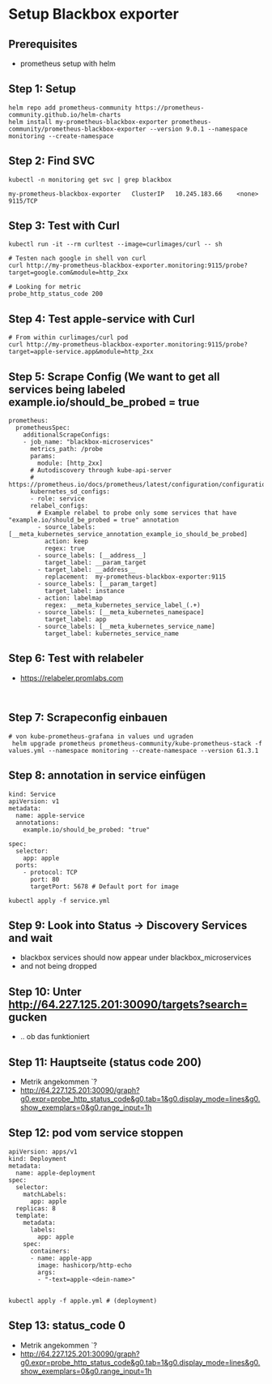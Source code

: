 # Setup Blackbox exporter 

## Prerequisites 

  * prometheus setup with helm

## Step 1: Setup

```
helm repo add prometheus-community https://prometheus-community.github.io/helm-charts
helm install my-prometheus-blackbox-exporter prometheus-community/prometheus-blackbox-exporter --version 9.0.1 --namespace monitoring --create-namespace

```

## Step 2: Find SVC 

```
kubectl -n monitoring get svc | grep blackbox
```

```
my-prometheus-blackbox-exporter   ClusterIP   10.245.183.66    <none>        9115/TCP              
```


## Step 3: Test with Curl 

```
kubectl run -it --rm curltest --image=curlimages/curl -- sh 
```

```
# Testen nach google in shell von curl
curl http://my-prometheus-blackbox-exporter.monitoring:9115/probe?target=google.com&module=http_2xx
```

```
# Looking for metric 
probe_http_status_code 200
```

## Step 4: Test apple-service with Curl 

```
# From within curlimages/curl pod 
curl http://my-prometheus-blackbox-exporter.monitoring:9115/probe?target=apple-service.app&module=http_2xx
```


## Step 5: Scrape Config (We want to get all services being labeled example.io/should_be_probed = true

```
prometheus:
  prometheusSpec:
    additionalScrapeConfigs:
    - job_name: "blackbox-microservices"
      metrics_path: /probe
      params:
        module: [http_2xx]
      # Autodiscovery through kube-api-server 
      # https://prometheus.io/docs/prometheus/latest/configuration/configuration/#kubernetes_sd_config
      kubernetes_sd_configs:
      - role: service
      relabel_configs:
        # Example relabel to probe only some services that have "example.io/should_be_probed = true" annotation
        - source_labels: [__meta_kubernetes_service_annotation_example_io_should_be_probed]
          action: keep
          regex: true
        - source_labels: [__address__]
          target_label: __param_target
        - target_label: __address__
          replacement:  my-prometheus-blackbox-exporter:9115
        - source_labels: [__param_target]
          target_label: instance
        - action: labelmap
          regex: __meta_kubernetes_service_label_(.+)
        - source_labels: [__meta_kubernetes_namespace]
          target_label: app
        - source_labels: [__meta_kubernetes_service_name]
          target_label: kubernetes_service_name
```

## Step 6: Test with relabeler 

 * https://relabeler.promlabs.com

```


```

## Step 7: Scrapeconfig einbauen 

```
# von kube-prometheus-grafana in values und ugraden 
 helm upgrade prometheus prometheus-community/kube-prometheus-stack -f values.yml --namespace monitoring --create-namespace --version 61.3.1
```

## Step 8: annotation in service einfügen 

```
kind: Service
apiVersion: v1
metadata:
  name: apple-service
  annotations:
    example.io/should_be_probed: "true"

spec:
  selector:
    app: apple
  ports:
    - protocol: TCP
      port: 80
      targetPort: 5678 # Default port for image
```


```
kubectl apply -f service.yml
```

## Step 9: Look into Status -> Discovery Services and wait

  * blackbox services should now appear under blackbox_microservices
  * and not being dropped

## Step 10: Unter http://64.227.125.201:30090/targets?search= gucken

  * .. ob das funktioniert

## Step 11: Hauptseite (status code 200) 

  * Metrik angekommen `?
  * http://64.227.125.201:30090/graph?g0.expr=probe_http_status_code&g0.tab=1&g0.display_mode=lines&g0.show_exemplars=0&g0.range_input=1h

## Step 12: pod vom service stoppen

```
apiVersion: apps/v1
kind: Deployment
metadata:
  name: apple-deployment
spec:
  selector:
    matchLabels:
      app: apple
  replicas: 8
  template:
    metadata:
      labels:
        app: apple
    spec:
      containers:
      - name: apple-app
        image: hashicorp/http-echo
        args:
        - "-text=apple-<dein-name>"


```

```
kubectl apply -f apple.yml # (deployment)

```

## Step 13: status_code 0


  * Metrik angekommen `?
  * http://64.227.125.201:30090/graph?g0.expr=probe_http_status_code&g0.tab=1&g0.display_mode=lines&g0.show_exemplars=0&g0.range_input=1h
